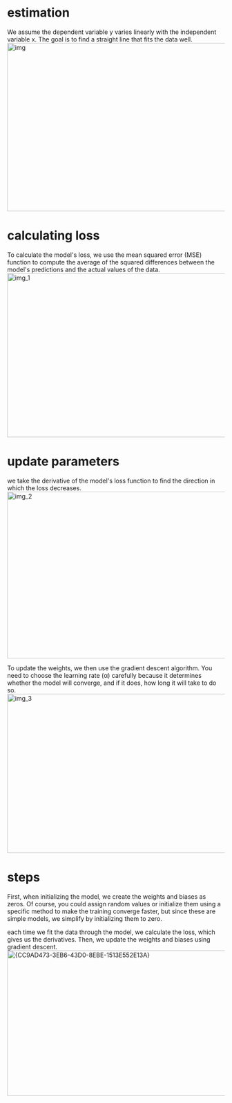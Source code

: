 # estimation
We assume the dependent variable y varies linearly with the independent variable x. The goal is to find a straight line that fits the data well. 
<img width="961" height="389" alt="img" src="https://github.com/user-attachments/assets/90046e91-af17-45d9-bdb1-52479f4f0d03" />

# calculating loss
To calculate the model's loss, we use the mean squared error (MSE) function to compute the average of the squared differences between the model's predictions and the actual values of the data.
<img width="952" height="379" alt="img_1" src="https://github.com/user-attachments/assets/5d5812b9-a50e-4674-a3c9-f9cfa995c933" />

# update parameters
we take the derivative of the model's loss function to find the direction in which the loss decreases.
<img width="973" height="385" alt="img_2" src="https://github.com/user-attachments/assets/b370b6d0-2d8b-4b24-9d06-3756c37019a5" />


To update the weights, we then use the gradient descent algorithm. You need to choose the learning rate (α) carefully because it determines whether the model will converge, and if it does, how long it will take to do so.
<img width="962" height="368" alt="img_3" src="https://github.com/user-attachments/assets/59ef67e4-2d7d-4170-a481-86901c89ff35" />

# steps
First, when initializing the model, we create the weights and biases as zeros. Of course, you could assign random values or initialize them using a specific method to make the training converge faster, but since these are simple models, we simplify by initializing them to zero.

each time we fit the data through the model, we calculate the loss, which gives us the derivatives. Then, we update the weights and biases using gradient descent.
<img width="948" height="336" alt="{CC9AD473-3EB6-43D0-8EBE-1513E552E13A}" src="https://github.com/user-attachments/assets/601ce203-3adc-49a6-a168-66276dd53bef" />
